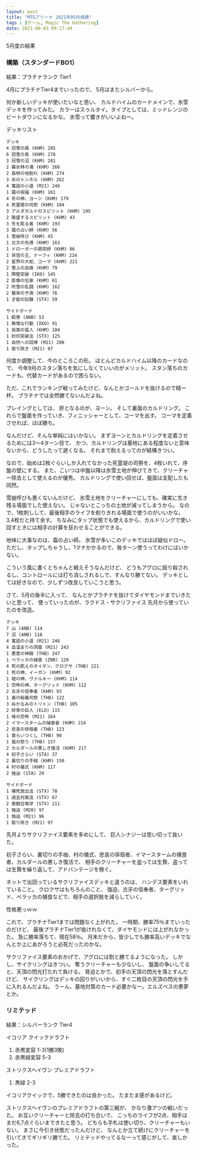 ```yaml
---
layout: post
title: "MTGアリーナ 2021年05月成績"
tags : [ゲーム, Magic The Gathering]
date: 2021-06-03 09:17:44
---
```


5月度の結果

### 構築（スタンダードBO1）


結果：プラチナランク Tier1

4月にプラチナTier4までいったので、
5月はまたシルバーから。

何か新しいデッキが使いたいなと思い、
カルドハイムのカードメインで、氷雪デッキを作ってみた。
カラーはスゥルタイ。タイプとしては、ミッドレンジのビートダウンになるかな。
氷雪って響きがいいよねー。

デッキリスト


```
デッキ
4 冠雪の森 (KHM) 285
6 冠雪の島 (KHM) 278
3 冠雪の沼 (KHM) 281
2 霧氷林の滝 (KHM) 266
2 森林の地割れ (KHM) 274
3 氷のトンネル (KHM) 262
4 寓話の小道 (M21) 246
1 霜の祝福 (KHM) 161
4 冬の神、ヨーン (KHM) 179
4 死霊堤の司祭 (KHM) 104
3 アルダガルドのスピリット (KHM) 195
2 隆盛するスピリット (KHM) 43
3 冬を彫る者 (KHM) 193
3 霜の占い師 (KHM) 56
1 雪崩呼び (KHM) 45
1 北方の先導 (KHM) 163
1 ドローガーの屍術師 (KHM) 86
1 背信の王、ナーフィ (KHM) 224
2 星界の大蛇、コーマ (KHM) 221
2 雪上の血痕 (KHM) 79
1 障壁突破 (IKO) 145
2 彫像の伝承 (KHM) 61
2 吹雪の乱闘 (KHM) 162
2 襲来の予測 (KHM) 76
1 才能の試験 (STX) 59

サイドボード
1 殺害 (ANB) 53
1 無情な行動 (IKO) 91
1 仮面の蛮人 (KHM) 184
1 封印突破法 (STX) 125
1 自然への回帰 (M21) 200
1 取り除き (M21) 97
```

何度か調整して、今のところこの形。
ほとんどカルドハイム以降のカードなので、
今年9月のスタン落ちを気にしなくていいのがメリット。
スタン落ちのカードも、代替カードがあるので困らない。

ただ、これでランキング戦ってみたけど、なんとかゴールドを抜けるので精一杯。
プラチナでは全然勝てないんだよね。

プレイングとしては、
肝となるのが、ヨーン。
そして裏面のカルドリング。
これらで盤面を作っていき、フィニッシャーとして、コーマを出す。
コーマを定着させれば、ほぼ勝ち。

なんだけど、そんな単純にはいかない。
まずヨーンとカルドリングを定着させるためには3〜4ターン目で、
かつ、カルドリングは墓地にある程度ないと意味ないから、どうしたって遅くなる。
それまで耐えるってのが結構きつい。

なので、始めは2枚ぐらいしか入れてなかった死霊堤の司祭を、4枚いれて、序盤の壁にする。
また、こいつは中盤以降は氷雪土地が伸びてきて、クリーチャー除去として使えるのが優秀。
カルドリングで使い回せば、盤面は支配したも同然。

雪崩呼びも悪くないんだけど、
氷雪土地をクリーチャーにしても、確実に生き残る場面でした使えない。
じゃないとこっちの土地が減ってしまうから。
なので、1枚刺しして、最後相手のライフを削りきれる場面で使うのがいいかな。
3,4枚だと持て余す。
ちなみにタップ状態でも使えるから、カルドリングで使い回すときには相手の計算を狂わせることができる。

地味に大事なのは、霜の占い師。
氷雪が多いこのデッキではほぼ疑似ドロー。
ただし、タップしちゃうし、1マナかかるので、毎ターン使うってわけにはいかない。


こういう風に書くとちゃんと戦えそうなんだけど、
どうもアグロに殴り殺されるし、コントロールには打ち消しされるしで、すんなり勝てない。
デッキとしては好きなので、少しずつ改良していこうと思う。



さて、5月の後半に入って、
なんとかプラチナを抜けてダイヤモンドまでいきたいと思って、
使っていったのが、ラクドス・サクリファイス
先月から使っていたのを改造。


```
デッキ
7 山 (ANB) 114
7 沼 (ANB) 116
4 寓話の小道 (M21) 246
4 血溜まりの洞窟 (M21) 243
1 悪意の神殿 (THB) 247
1 ペラッカの捕食 (ZNR) 120
4 死の飢えのタイタン、クロクサ (THB) 221
1 死の神、イーガン (KHM) 92
1 嘘の神、ヴァルキー (KHM) 114
1 恐怖の神、ターグリッド (KHM) 112
2 古牙の信奉者 (KHM) 93
1 毒の秘義司祭 (THB) 122
3 ぬかるみのトリトン (THB) 105
2 砕骨の巨人 (ELD) 115
1 峰の恐怖 (M21) 164
2 イマースタームの捕食者 (KHM) 214
2 悲哀の徘徊者 (THB) 123
1 食らいつくし (THB) 90
1 嵐の怒り (THB) 157
2 カルダールの悪しき復活 (KHM) 217
4 初子さらい (STA) 37
2 裏切りの手枷 (KHM) 150
4 村の儀式 (KHM) 117
2 強迫 (STA) 29

サイドボード
1 壊死放出法 (STX) 78
1 過去対面法 (STX) 67
2 害獣召喚学 (STX) 211
1 強迫 (M20) 97
1 強迫 (M21) 96
1 取り除き (M21) 97
```


先月よりサクリファイス要素を多めにして、
巨人シナジーは思い切って抜いた。

初子さらい、裏切りの手枷、村の儀式、悲哀の徘徊者、イマースタームの捕食者、カルダールの悪しき復活で、
相手のクリーチャーを盗っては生贄、盗っては生贄を繰り返して、アドバンテージを稼ぐ。

ネットで出回っているサクリファイスデッキと違うのは、
ハンデス要素をいれていること。
クロクサはもちろんのこと、
強迫、古牙の信奉者、ターグリッド、ペラッカの捕食などで、相手の選択肢を減らしていく。


性格悪っｗｗ


これで、プラチナTier1までは問題なく上がれた。
一時期、勝率75％までいったのだけど、
最後プラチナTier1が抜けれなくて、ダイヤモンドには上がれなかった。
急に勝率落ちて、現在58％。
月末だから、皆少しでも勝率高いデッキでなんとか上にあがろうと必死だったのかな。

サクリファイス要素のおかげで、アグロには割と勝てるようになった。
しかし、サイクリングはきつい。
奪うクリーチャーも少ないし、
盤面の争いしてると、天頂の閃光打たれて負ける。
脅迫とかで、初手の天頂の閃光を落とすんだけど、
サイクリングはデッキの回りがいいから、すぐ二枚目の天頂の閃光を手に入れるんだよね。
うーん、墓地対策のカード必要かなー。エルズペスの悪夢とか。





### リミテッド


結果：シルバーランク Tier4

イコリア クイックドラフト
1. 赤黒変容 1-3(1勝3敗)
2. 赤黒緑変容 5-3

ストリクスヘイヴン プレミアドラフト
1. 黒緑 2-3

イコリアクイックで、5勝できたのは良かった。
たまたま感があるけど。


ストリクスヘイヴンのプレミアドラフトの第三戦が、
かなり激アツの戦いだった。
お互いクリーチャーと除去の打ち合いで、
こっちのライフが2点、相手はまだ6,7点ぐらいまできたと思う。
どちらも手札は使い切り、クリーチャーもいない。
まさに今引き状態だったんだけど、
なんとか立て続けにクリーチャーを引いてきてギリギリ勝てた。
リミテッドやってるなーって感じがして、楽しかった。








